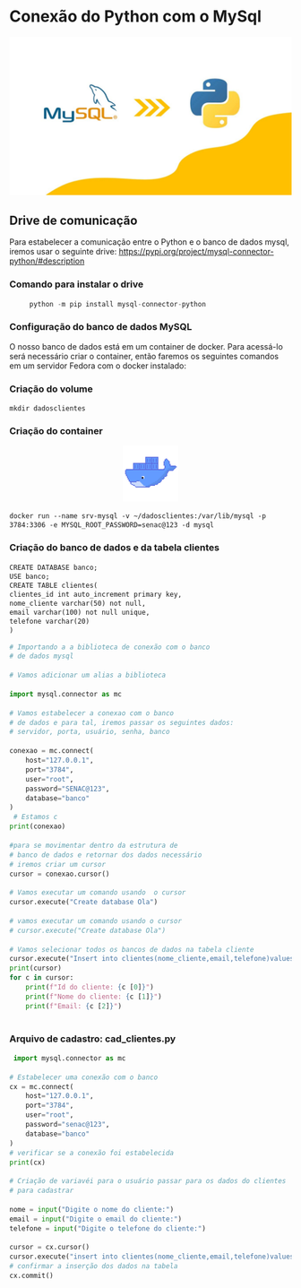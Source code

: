# Conexão do Python com o MySql

!["Imagem Python com MySQL"](image.png)

## Drive de comunicação
Para estabelecer a comunicação entre o Python e o banco de dados mysql, iremos usar o seguinte drive:
<a href="https://pypi.org/project/mysql-connector-python/#description"> https://pypi.org/project/mysql-connector-python/#description</a>

### Comando para instalar o drive 
``` python
     python -m pip install mysql-connector-python
```

### Configuração do banco de dados MySQL
O nosso banco de dados está em um container de docker. Para acessá-lo será necessário criar o container, então faremos os seguintes comandos em um servidor Fedora com o docker instalado:

### Criação do volume 
```shell
mkdir dadosclientes
```

### Criação do container
<center>
<img src="image-2.png" height="100" width="100"></center>

```shell
docker run --name srv-mysql -v ~/dadosclientes:/var/lib/mysql -p 3784:3306 -e MYSQL_ROOT_PASSWORD=senac@123 -d mysql 
```

### Criação do banco de dados e da tabela clientes 
```
CREATE DATABASE banco;
USE banco;
CREATE TABLE clientes(
clientes_id int auto_increment primary key,
nome_cliente varchar(50) not null,
email varchar(100) not null unique,
telefone varchar(20)
)
```


```Python
# Importando a a biblioteca de conexão com o banco
# de dados mysql
 
# Vamos adicionar um alias a biblioteca

import mysql.connector as mc
 
# Vamos estabelecer a conexao com o banco
# de dados e para tal, iremos passar os seguintes dados:
# servidor, porta, usuário, senha, banco
 
conexao = mc.connect(
    host="127.0.0.1",
    port="3784",
    user="root",
    password="SENAC@123",
    database="banco"
)    
 # Estamos c
print(conexao)
 
#para se movimentar dentro da estrutura de
# banco de dados e retornar dos dados necessário
# iremos criar um cursor
cursor = conexao.cursor()
 
# Vamos executar um comando usando  o cursor
cursor.execute("Create database Ola")
 
# vamos executar um comando usando o cursor
# cursor.execute("Create database Ola")
 
# Vamos selecionar todos os bancos de dados na tabela cliente
cursor.execute("Insert into clientes(nome_cliente,email,telefone)values('Amanda','amanda@oul.com.br','(11)95487-6512')")
print(cursor)
for c in cursor:
    print(f"Id do cliente: {c [0]}")
    print(f"Nome do cliente: {c [1]}")
    print(f"Email: {c [2]}")
 
```
### Arquivo de cadastro: cad_clientes.py

```python
 import mysql.connector as mc

# Estabelecer uma conexão com o banco
cx = mc.connect(
    host="127.0.0.1",
    port="3784",
    user="root",
    password="senac@123",
    database="banco"
)
# verificar se a conexão foi estabelecida
print(cx)

# Criação de variavéi para o usuário passar para os dados do clientes
# para cadastrar

nome = input("Digite o nome do cliente:")
email = input("Digite o email do cliente:")
telefone = input("Digite o telefone do cliente:")

cursor = cx.cursor()
cursor.execute("insert into clientes(nome_cliente,email,telefone)values('"+nome+"','"+email+"','"+telefone+"')")
# confirmar a inserção dos dados na tabela
cx.commit()

```